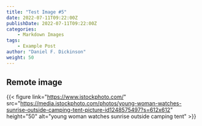```yaml
---
title: "Test Image #5"
date: 2022-07-11T09:22:00Z
publishDate: 2022-07-11T09:22:00Z
categories:
    - Markdown Images
tags:
    - Example Post
author: "Daniel F. Dickinson"
weight: 50
---
```


## Remote image

{{< figure link="https://www.istockphoto.com/" src="https://media.istockphoto.com/photos/young-woman-watches-sunrise-outside-camping-tent-picture-id1248575497?s=612x612" height="50" alt="young woman watches sunrise outside camping tent" >}}
